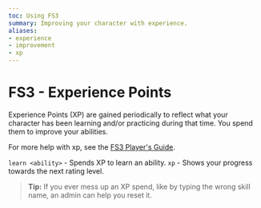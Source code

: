 ```yaml
---
toc: Using FS3
summary: Improving your character with experience.
aliases:
- experience
- improvement
- xp
---
```

# FS3 - Experience Points

Experience Points (XP) are gained periodically to reflect what your character has been learning and/or practicing during that time.  You spend them to improve your abilities.  

For more help with xp, see the [FS3 Player's Guide](http://aresmush.com/fs3/fs3-3/experience.html).

`learn <ability>` - Spends XP to learn an ability.
`xp` - Shows your progress towards the next rating level.

> **Tip:** If you ever mess up an XP spend, like by typing the wrong skill name, an admin can help you reset it.

